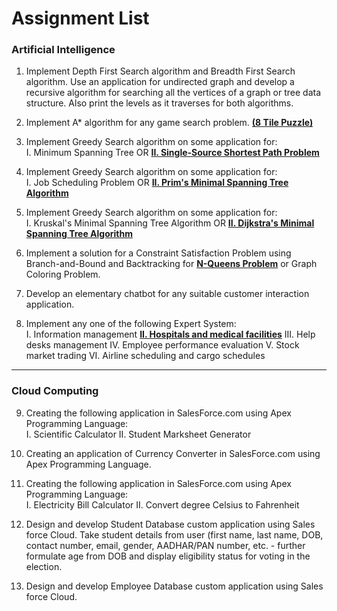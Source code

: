 # Assignment List

### Artificial Intelligence

1. Implement Depth First Search algorithm and Breadth First Search algorithm. Use an application for undirected graph and develop a recursive algorithm for searching all the vertices of a graph or tree data structure. Also print the levels as it traverses for both algorithms.

2. Implement A* algorithm for any game search problem. <ins>**(8 Tile Puzzle)**</ins>

3. Implement Greedy Search algorithm on some application for: <br>
   I. Minimum Spanning Tree   OR   <ins>**II. Single-Source Shortest Path Problem**</ins>

4. Implement Greedy Search algorithm on some application for: <br>
   I. Job Scheduling Problem   OR   <ins>**II. Prim's Minimal Spanning Tree Algorithm**</ins>

5. Implement Greedy Search algorithm on some application for: <br>
   I. Kruskal's Minimal Spanning Tree Algorithm   OR   <ins>**II. Dijkstra's Minimal Spanning Tree Algorithm**</ins>

6. Implement a solution for a Constraint Satisfaction Problem using Branch-and-Bound and Backtracking for <ins>**N-Queens Problem**</ins> or Graph Coloring Problem.

7. Develop an elementary chatbot for any suitable customer interaction application.

8. Implement any one of the following Expert System: <br>
   I. Information management
   <ins>**II. Hospitals and medical facilities**</ins>
   III. Help desks management
   IV. Employee performance evaluation
   V. Stock market trading
   VI. Airline scheduling and cargo schedules

----------

### Cloud Computing
9. Creating the following application in SalesForce.com using Apex Programming Language: <br>
   I. Scientific Calculator
   II. Student Marksheet Generator

10. Creating an application of Currency Converter in SalesForce.com using Apex Programming Language.

11. Creating the following application in SalesForce.com using Apex Programming Language: <br>
   I. Electricity Bill Calculator
   II. Convert degree Celsius to Fahrenheit

12. Design and develop Student Database custom application using Sales force Cloud. Take student details from user (first name, last name, DOB, contact number, email, gender, AADHAR/PAN number, etc. - further formulate age from DOB and display eligibility status for voting in the election.

13. Design and develop Employee Database custom application using Sales force Cloud.
